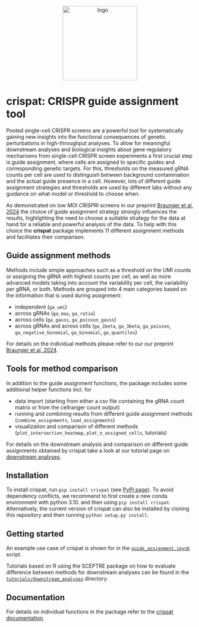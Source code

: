 <p align="center">
    <img src="https://github.com/velten-group/crispat/blob/main/crispat_logo.png" alt="logo" width="200"/>
</p>

# crispat: CRISPR guide assignment tool

Pooled single-cell CRISPR screens are a powerful tool for systematically gaining new insights into the functional consequences of genetic perturbations in high-throughput analyses. To allow for meaningful downstream analyses and biological insights about gene regulatory mechanisms from single-cell CRISPR screen experiments a first crucial step is guide assignment, where cells are assigned to specific guides and corresponding genetic targets. For this, thresholds on the measured gRNA counts per cell are used to distinguish between background contamination and the actual guide presence in a cell. However, lots of different guide assignment strategies and thresholds are used by different labs without any guidance on what model or threshold to choose when. 

As demonstrated on *low MOI CRISPRi* screens in our preprint [Braunger et al, 2024](https://www.biorxiv.org/content/10.1101/2024.05.06.592692v1) the choice of guide assignment strategy strongly influences the results, highlighting the need to choose a suitable strategy for the data at hand for a reliable and powerful analysis of the data. To help with this choice the **crispat** package implements 11 different assignment methods and facilitates their comparison. 

## Guide assignment methods
Methods include simple approaches such as a threshold on the UMI counts or assigning the gRNA with highest counts per cell, as well as more advanced models taking into account the variability per cell, the variability per gRNA, or both. Methods are grouped into 4 main categories based on the information that is used during assignment:
- independent (`ga_umi`)
- across gRNAs (`ga_max`, `ga_ratio`)
- across cells (`ga_gauss`, `ga_poisson_gauss`)
- across gRNAs and across cells (`ga_2beta`, `ga_3beta`, `ga_poisson`, `ga_negative_binomial`, `ga_binomial`, `ga_quantiles`)

For details on the individual methods please refer to our our preprint [Braunger et al, 2024](https://www.biorxiv.org/content/10.1101/2024.05.06.592692v1).

## Tools for method comparison 
In addition to the guide assignment functions, the package includes some additional helper functions incl. for
* data import (starting from either a csv file containing the gRNA count matrix or from the cellranger count output)
* running and combining results from different guide assignment methods (`combine_assignments`, `load_assignments`)
* visualization and comparison of different methods (`plot_intersection_heatmap`, `plot_n_assigned_cells`, tutorials)

For details on the downstream analysis and comparison on different guide assignments obtained by crispat take a look at our tutorial page on [downstream analyses](tutorials/downstream_analyses).

## Installation
To install crispat, run `pip install crispat` (see [PyPI page](https://pypi.org/project/crispat/)). To avoid dependency conflicts, we recommend to first create a new conda environment with python 3.10. and then using `pip install crispat`. Alternatively, the current version of crispat can also be installed by cloning this repository and then running `python setup.py install`.

## Getting started
An example use case of crispat is shown for in the [`guide_assignment.ipynb`](tutorials/guide_assignment.ipynb) script. 

Tutorials based on R using the SCEPTRE package on how to evaluate difference between methods for downstream analyses can be found in the [`tutorials/downstream_analyses`](tutorials/downstream_analyses) directory. 

## Documentation

For details on individual functions in the package refer to the [crispat documentation](https://crispat.readthedocs.io/en/latest/index.html).
